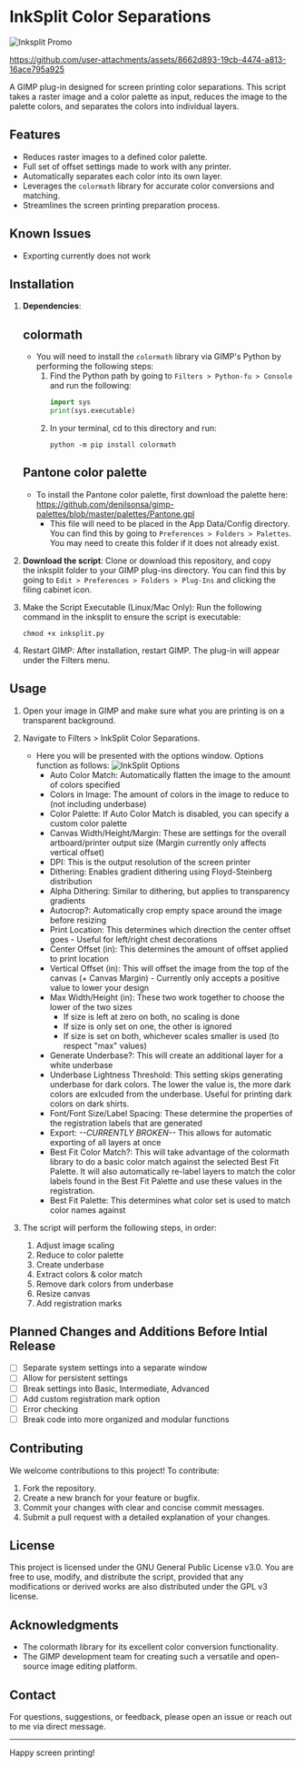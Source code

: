 # InkSplit Color Separations
![Inksplit Promo](https://github.com/user-attachments/assets/85098dbb-b7e2-4600-968b-3c8fee73b066)

https://github.com/user-attachments/assets/8662d893-19cb-4474-a813-16ace795a925

A GIMP plug-in designed for screen printing color separations. This script takes a raster image and a color palette as input, reduces the image to the palette colors, and separates the colors into individual layers. 

## Features
- Reduces raster images to a defined color palette.
- Full set of offset settings made to work with any printer.
- Automatically separates each color into its own layer.
- Leverages the `colormath` library for accurate color conversions and matching.
- Streamlines the screen printing preparation process.

## Known Issues
- Exporting currently does not work

## Installation
1. **Dependencies**:  
   ## colormath
   - You will need to install the `colormath` library via GIMP's Python by performing the following steps:
        1. Find the Python path by going to `Filters > Python-fu > Console` and run the following:
           ```python
           import sys
           print(sys.executable)
           ```
        2. In your terminal, cd to this directory and run:
           ```
           python -m pip install colormath
           ```
   ## Pantone color palette
   - To install the Pantone color palette, first download the palette here: https://github.com/denilsonsa/gimp-palettes/blob/master/palettes/Pantone.gpl
      - This file will need to be placed in the App Data/Config directory. You can find this by going to `Preferences > Folders > Palettes`. You may need to create this folder if it does not already exist.
2. **Download the script**:
   Clone or download this repository, and copy the inksplit folder to your GIMP plug-ins directory. You can find this by going to `Edit > Preferences > Folders > Plug-Ins` and clicking the filing cabinet icon.
   
3. Make the Script Executable (Linux/Mac Only):
   Run the following command in the inksplit to ensure the script is executable:
   ```
   chmod +x inksplit.py
   ```
4. Restart GIMP:
   After installation, restart GIMP. The plug-in will appear under the Filters menu.

## Usage

1. Open your image in GIMP and make sure what you are printing is on a transparent background.
2. Navigate to Filters > InkSplit Color Separations.
   - Here you will be presented with the options window. Options function as follows:
      ![InkSplit Options](https://github.com/user-attachments/assets/f5502f76-b34f-4e2c-9d36-30cabae742b3)
      - Auto Color Match: Automatically flatten the image to the amount of colors specified
      - Colors in Image: The amount of colors in the image to reduce to (not including underbase)
      - Color Palette: If Auto Color Match is disabled, you can specify a custom color palette
      - Canvas Width/Height/Margin: These are settings for the overall artboard/printer output size (Margin currently only affects vertical offset)
      - DPI: This is the output resolution of the screen printer
      - Dithering: Enables gradient dithering using Floyd-Steinberg distribution
      - Alpha Dithering: Similar to dithering, but applies to transparency gradients
      - Autocrop?: Automatically crop empty space around the image before resizing
      - Print Location: This determines which direction the center offset goes - Useful for left/right chest decorations
      - Center Offset (in): This determines the amount of offset applied to print location
      - Vertical Offset (in): This will offset the image from the top of the canvas (+ Canvas Margin) - Currently only accepts a positive value to lower your design
      - Max Width/Height (in): These two work together to choose the lower of the two sizes
         - If size is left at zero on both, no scaling is done
         - If size is only set on one, the other is ignored
         - If size is set on both, whichever scales smaller is used (to respect "max" values)
      - Generate Underbase?: This will create an additional layer for a white underbase
      - Underbase Lightness Threshold: This setting skips generating underbase for dark colors. The lower the value is, the more dark colors are exlcuded from the underbase. Useful for printing dark colors on dark shirts.
      - Font/Font Size/Label Spacing: These determine the properties of the registration labels that are generated
      - Export: *--CURRENTLY BROKEN--* This allows for automatic exporting of all layers at once
      - Best Fit Color Match?: This will take advantage of the colormath library to do a basic color match against the selected Best Fit Palette. It will also automatically re-label layers to match the color labels found in the Best Fit Palette and use these values in the registration.
      - Best Fit Palette: This determines what color set is used to match color names against

4. The script will perform the following steps, in order:
   1. Adjust image scaling
   2. Reduce to color palette
   3. Create underbase
   4. Extract colors & color match
   5. Remove dark colors from underbase
   6. Resize canvas
   7. Add registration marks
  
## Planned Changes and Additions Before Intial Release

- [ ] Separate system settings into a separate window
- [ ] Allow for persistent settings
- [ ] Break settings into Basic, Intermediate, Advanced
- [ ] Add custom registration mark option
- [ ] Error checking
- [ ] Break code into more organized and modular functions

## Contributing

We welcome contributions to this project! To contribute:

1. Fork the repository.
2. Create a new branch for your feature or bugfix.
3. Commit your changes with clear and concise commit messages.
4. Submit a pull request with a detailed explanation of your changes.

## License
This project is licensed under the GNU General Public License v3.0. You are free to use, modify, and distribute the script, provided that any modifications or derived works are also distributed under the GPL v3 license.

## Acknowledgments
- The colormath library for its excellent color conversion functionality.
- The GIMP development team for creating such a versatile and open-source image editing platform.

## Contact
For questions, suggestions, or feedback, please open an issue or reach out to me via direct message.

---

Happy screen printing!
